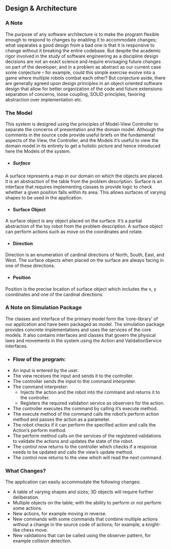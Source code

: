 ## Design & Architecture ##

### A Note ###
The purpose of any software architecture is to make the program flexible enough to respond to changes by enabling it to accommodate changes; what separates a good design from a bad one is that it is responsive to change without it breaking the entire codebase. But despite the academic rigor involved in the study of software engineering as a discipline design decisions are not an exact science and require envisaging future changes on part of the developer; and in a problem as abstract as our current case some conjecture – for example, could this simple exercise evolve into a game where multiple robots combat each other? But conjecture aside, there are generally agreed upon design principles in an object oriented software design that allow for better organization of the code and future extensions: separation of concerns, loose coupling, SOLID principles, favoring abstraction over implementation etc. 

### The Model ###
This system is designed using the principles of Model-View Controller to separate the concerns of presentation and the domain model. Although the comments in the source code provide useful briefs on the fundamental aspects of the View, the Controller, and the Models it’s useful to view the domain model in its entirety to get a holistic picture and hence introduced here the Models of the system.

* ##### Surface ####
A surface represents a map in our domain on which the objects are placed. It is an abstraction of the table from the problem description. Surface is an interface that requires implementing classes to provide logic to check whether a given position falls within its area. This allows surfaces of varying shapes to be used in the application.


* #### Surface Object ###
A surface object is any object placed on the surface. It’s a partial abstraction of the toy robot from the problem description. A surface object can perform actions such as move on the coordinates and rotate.

* #### Direction ###
Direction is an enumeration of cardinal directions of North, South, East, and West. The surface objects when placed on the surface are always facing in one of these directions.

* #### Position ###
Position is the precise location of surface object which includes the x, y coordinates and one of the cardinal directions.

### A Note on Simulation Package ###
The classes and interface of the primary model form the ‘core-library’ of our application and have been packaged as model. The simulation package provides concrete implementations and uses the services of the core models. It also contains interfaces and classes that govern the physical laws and movements in the system using the Action and ValidationService interfaces.

* ### Flow of the program: ###
* An input is entered by the user.
* The view receives the input and sends it to the controller.
* The controller sends the input to the command interpreter.
* The command interpreter:
  * Injects the action and the robot into the command and returns it to the controller.
  * Registers the required validation service as observers for the action.
* The controller executes the command by calling it’s execute method.
* The execute method of the command calls the robot’s perform action method and passes the action as a parameter.
* The robot checks if it can perform the specified action and calls the Action’s perform method.
* The perform method calls on the services of the registered validations to validate the actions and updates the state of the robot.
* The control now returns to the controller which checks if a response needs to be updated and calls the view’s update method.
* The control now returns to the view which will read the next command.

### What Changes? ###

The application can easily accommodate the following changes:
* A table of varying shapes and sizes; 3D objects will require further deliberation.
* Multiple objects on the table; with the ability to perform or not perform some actions.
* New actions, for example moving in reverse.
* New commands with some commands that combine multiple actions without a change in the source code of actions; for example, a knight-like chess move.
* New validations that can be called using the observer pattern, for example collision detection.
